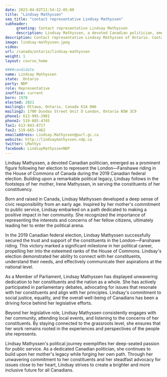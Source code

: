 ```yaml
---
date: 2023-04-02T11:54:12-05:00
title: "Lindsay Mathyssen"
seo_title: "contact representative Lindsay Mathyssen"
subheader:
     greeting: Contact representative Lindsay Mathyssen
     description: Lindsay Mathyssen, a devoted Canadian politician, emerged as a prominent figure following her election to represent the London—Fanshawe riding in the House of Commons of Canada during the 2019 Canadian federal election.
description: Contact representative Lindsay Mathyssen of Ontario. Contact information for Lindsay Mathyssen includes email address, phone number, and mailing address.
image: lindsay-mathyssen.jpeg
video:
url: /canada/ontario/lindsay-mathyssen
weight: 1
layout: course_home

####candidate
name: Lindsay Mathyssen
state:	Ontario
party: NDP
role: Representative
inoffice: current
born: 1978
elected: 2021
mailing1: Ottawa, Ontario, Canada K1A 0A6
mailing2: 1700 Dundas Street Unit D London, Ontario N5W 3C9
phone1: 613-995-2901
phone2: 519-685-4745
fax1: 613-943-8717
fax2: 519-685-1462
emailaddress: Lindsay.Mathyssen@parl.gc.ca
website: http://lindsaymathyssen.ndp.ca
twitter: LMathys
facebook: LindsayMathyssenNDP
---
```


Lindsay Mathyssen, a devoted Canadian politician, emerged as a prominent figure following her election to represent the London—Fanshawe riding in the House of Commons of Canada during the 2019 Canadian federal election. Building upon a remarkable political legacy, Lindsay follows in the footsteps of her mother, Irene Mathyssen, in serving the constituents of her constituency.

Born and raised in Canada, Lindsay Mathyssen developed a deep sense of civic responsibility from an early age. Inspired by her mother's commitment to public service, Lindsay embarked on a path dedicated to making a positive impact in her community. She recognized the importance of representing the interests and concerns of her fellow citizens, ultimately leading her to enter the political arena.

In the 2019 Canadian federal election, Lindsay Mathyssen successfully secured the trust and support of the constituents in the London—Fanshawe riding. This victory marked a significant milestone in her political career, propelling her into the esteemed ranks of the House of Commons. Lindsay's election demonstrated her ability to connect with her constituents, understand their needs, and effectively communicate their aspirations at the national level.

As a Member of Parliament, Lindsay Mathyssen has displayed unwavering dedication to her constituents and the nation as a whole. She has actively participated in parliamentary debates, advocating for issues that resonate with her constituents and align with her principles. Lindsay's commitment to social justice, equality, and the overall well-being of Canadians has been a driving force behind her legislative efforts.

Beyond her legislative role, Lindsay Mathyssen consistently engages with her community, attending local events, and listening to the concerns of her constituents. By staying connected to the grassroots level, she ensures that her work remains rooted in the experiences and perspectives of the people she represents.

Lindsay Mathyssen's political journey exemplifies her deep-seated passion for public service. As a dedicated Canadian politician, she continues to build upon her mother's legacy while forging her own path. Through her unwavering commitment to her constituents and her steadfast advocacy for issues close to her heart, Lindsay strives to create a brighter and more inclusive future for all Canadians.
